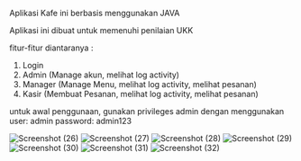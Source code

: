 Aplikasi Kafe ini berbasis menggunakan JAVA

Aplikasi ini dibuat untuk memenuhi penilaian UKK 

fitur-fitur diantaranya :

1. Login
2. Admin (Manage akun, melihat log activity)
3. Manager (Manage Menu, melihat log activity, melihat pesanan)
4. Kasir (Membuat Pesanan, melihat log activity, melihat pesanan)

untuk awal penggunaan, gunakan privileges admin dengan menggunakan user: admin password: admin123

![Screenshot (26)](https://user-images.githubusercontent.com/68627624/171106159-46c6062b-75f0-43a1-bd09-49bd2ab3b8d4.png)
![Screenshot (27)](https://user-images.githubusercontent.com/68627624/171106138-153e84cd-8612-4c72-8773-d814371f9bd4.png)
![Screenshot (28)](https://user-images.githubusercontent.com/68627624/171106144-e3acaca2-d1d4-41a1-a577-2c8c192fb673.png)
![Screenshot (29)](https://user-images.githubusercontent.com/68627624/171106145-b90630de-0732-4e03-bea8-78762bd0ea46.png)
![Screenshot (30)](https://user-images.githubusercontent.com/68627624/171106147-5c488296-39f4-4d3b-ab14-0416925a7c4f.png)
![Screenshot (31)](https://user-images.githubusercontent.com/68627624/171106149-0a1cdf6c-0d16-46b6-9c48-da53a87cae3a.png)
![Screenshot (32)](https://user-images.githubusercontent.com/68627624/171106153-69329a34-3bfb-472c-9477-83c01adb5b9f.png)

